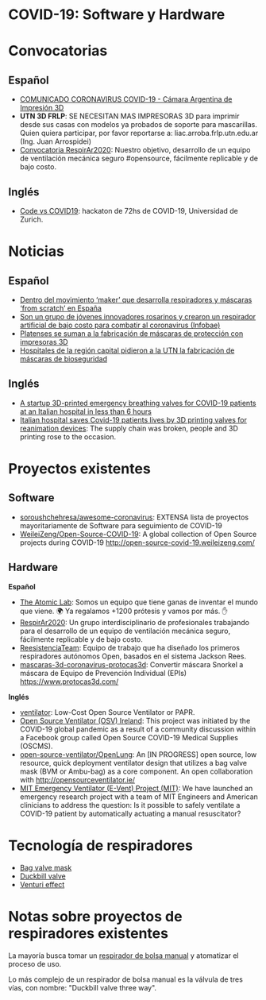 # COVID-19: Software y Hardware

# Convocatorias

## Español

- [COMUNICADO CORONAVIRUS COVID-19 - Cámara Argentina de Impresión 3D](https://www.camar3d.org/comunicado-coronavirus-covid-19/)
- **UTN 3D FRLP**: SE NECESITAN MAS IMPRESORAS 3D para imprimir desde sus casas con modelos ya probados de soporte para mascarillas. Quien quiera participar, por favor reportarse a: liac.arroba.frlp.utn.edu.ar (Ing. Juan Arrospidei)
- [Convocatoria RespirAr2020](https://twitter.com/RespirAr2020/status/1241410245345378307): Nuestro objetivo, desarrollo de un equipo de ventilación mecánica seguro #opensource, fácilmente replicable y de bajo costo.

## Inglés

- [Code vs COVID19](https://www.codevscovid19.org): hackaton de 72hs de COVID-19, Universidad de Zurich.

# Noticias

## Español

- [Dentro del movimiento ‘maker’ que desarrolla respiradores y máscaras ‘from scratch’ en España](https://hipertextual.com/2020/03/movimiento-maker-respiradores-mascaras-espana-covid)
- [Son un grupo de jóvenes innovadores rosarinos y crearon un respirador artificial de bajo costo para combatir al coronavirus (Infobae)](https://www.infobae.com/sociedad/2020/03/22/son-un-grupo-de-jovenes-innovadores-rosarinos-y-crearon-un-respirador-artificial-de-bajo-costo-para-combatir-al-coronavirus/)
- [Platenses se suman a la fabricación de máscaras de protección con impresoras 3D](https://www.0221.com.ar/nota/2020-3-23-14-22-0-la-plata-se-suma-a-la-fabricacion-de-mascaras-de-proteccion-con-impresoras-3d)
- [Hospitales de la región capital pidieron a la UTN la fabricación de máscaras de bioseguridad](http://www.aninoticias.com/node/6262)

## Inglés

- [A startup 3D-printed emergency breathing valves for COVID-19 patients at an Italian hospital in less than 6 hours](https://www.businessinsider.com/coronavirus-italian-hospital-3d-printed-breathing-valves-covid-19-patients-2020-3)
- [Italian hospital saves Covid-19 patients lives by 3D printing valves for reanimation devices](https://www.3dprintingmedia.network/covid-19-3d-printed-valve-for-reanimation-device/): The supply chain was broken, people and 3D printing rose to the occasion.

# Proyectos existentes

## Software

- [soroushchehresa/awesome-coronavirus](https://github.com/soroushchehresa/awesome-coronavirus): EXTENSA lista de proyectos mayoritariamente de Software para seguimiento de COVID-19
- [WeileiZeng/Open-Source-COVID-19](https://github.com/WeileiZeng/Open-Source-COVID-19): A global collection of Open Source projects during COVID-19 http://open-source-covid-19.weileizeng.com/

## Hardware

**Español**

- [The Atomic Lab](https://twitter.com/theatomiclab): Somos un equipo que tiene ganas de inventar el mundo que viene. 🌍 Ya regalamos +1200 prótesis y vamos por más. ✋
- [RespirAr2020](https://twitter.com/respirar2020): Un grupo interdisciplinario de profesionales trabajando para el desarrollo de un equipo de ventilación mecánica seguro, fácilmente replicable y de bajo costo.
- [ReesistenciaTeam](https://twitter.com/ReesistenciaT): Equipo de trabajo que ha diseñado los primeros respiradores autónomos Open, basados en el sistema Jackson Rees.
- [mascaras-3d-coronavirus-protocas3d](https://github.com/Vidasoft-app/mascaras-3d-coronavirus-protocas3d): Convertir máscara Snorkel a máscara de Equipo de Prevención Individual (EPIs) https://www.protocas3d.com/

**Inglés**

- [ventilator](https://github.com/jcl5m1/ventilator): Low-Cost Open Source Ventilator or PAPR.
- [Open Source Ventilator (OSV) Ireland](https://opensourceventilator.ie/): This project was initiated by the COVID-19 global pandemic as a result of a community discussion within a Facebook group called Open Source COVID-19 Medical Supplies (OSCMS).
- [open-source-ventilator/OpenLung](https://gitlab.com/open-source-ventilator/OpenLung): An [IN PROGRESS] open source, low resource, quick deployment ventilator design that utilizes a bag valve mask (BVM or Ambu-bag) as a core component. An open collaboration with http://opensourceventilator.ie/
- [MIT Emergency Ventilator (E-Vent) Project (MIT)](https://e-vent.mit.edu/): We have launched an emergency research project with a team of MIT Engineers and American clinicians to address the question: Is it possible to safely ventilate a COVID-19 patient by automatically actuating a manual resuscitator?

# Tecnología de respiradores

- [Bag valve mask](https://en.wikipedia.org/wiki/Bag_valve_mask)
- [Duckbill valve](https://en.wikipedia.org/wiki/Duckbill_valve)
- [Venturi effect](https://en.wikipedia.org/wiki/Venturi_effect)

# Notas sobre proyectos de respiradores existentes

La mayoría busca tomar un [respirador de bolsa manual](https://en.wikipedia.org/wiki/Bag_valve_mask) y atomatizar el proceso de uso. 

Lo más complejo de un respirador de bolsa manual es la válvula de tres vías, con nombre: "Duckbill valve three way".



